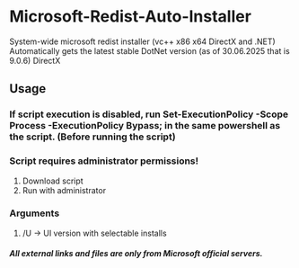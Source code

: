 # Microsoft-Redist-Auto-Installer
System-wide microsoft redist installer (vc++ x86 x64 DirectX and .NET)
Automatically gets the latest stable DotNet version (as of 30.06.2025 that is 9.0.6)
DirectX 
## Usage
### If script execution is disabled, run Set-ExecutionPolicy -Scope Process -ExecutionPolicy Bypass; in the same powershell as the script. (Before running the script)
### Script requires administrator permissions!
1. Download script
2. Run with administrator
### Arguments
1. /U -> UI version with selectable installs

##### All external links and files are only from Microsoft official servers.
